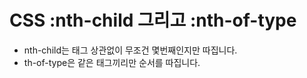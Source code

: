 # CSS :nth-child 그리고 :nth-of-type

- nth-child는 태그 상관없이 무조건 몇번째인지만 따집니다.
- th-of-type은 같은 태그끼리만 순서를 따집니다.
